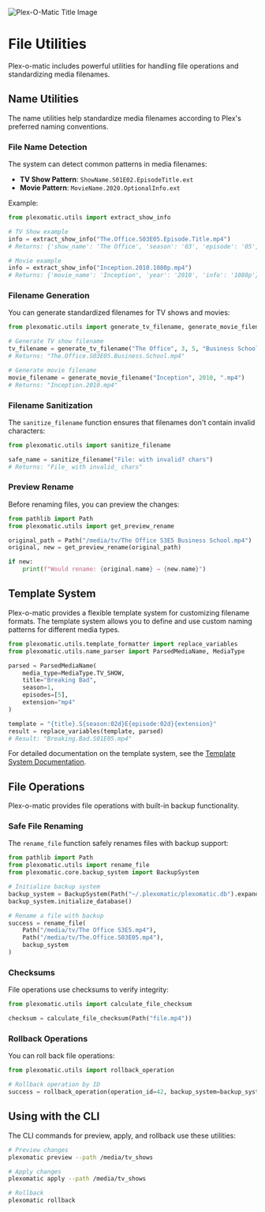 ![Plex-O-Matic Title Image](../../public/Plex-O-Matic_README_Title_Image.webp)

# File Utilities

Plex-o-matic includes powerful utilities for handling file operations and standardizing media filenames.

## Name Utilities

The name utilities help standardize media filenames according to Plex's preferred naming conventions.

### File Name Detection

The system can detect common patterns in media filenames:

- **TV Show Pattern**: `ShowName.S01E02.EpisodeTitle.ext`
- **Movie Pattern**: `MovieName.2020.OptionalInfo.ext`

Example:

```python
from plexomatic.utils import extract_show_info

# TV Show example
info = extract_show_info("The.Office.S03E05.Episode.Title.mp4")
# Returns: {'show_name': 'The Office', 'season': '03', 'episode': '05', 'title': 'Episode.Title'}

# Movie example
info = extract_show_info("Inception.2010.1080p.mp4")
# Returns: {'movie_name': 'Inception', 'year': '2010', 'info': '1080p'}
```

### Filename Generation

You can generate standardized filenames for TV shows and movies:

```python
from plexomatic.utils import generate_tv_filename, generate_movie_filename

# Generate TV show filename
tv_filename = generate_tv_filename("The Office", 3, 5, "Business School", ".mp4")
# Returns: "The.Office.S03E05.Business.School.mp4"

# Generate movie filename
movie_filename = generate_movie_filename("Inception", 2010, ".mp4")
# Returns: "Inception.2010.mp4"
```

### Filename Sanitization

The `sanitize_filename` function ensures that filenames don't contain invalid characters:

```python
from plexomatic.utils import sanitize_filename

safe_name = sanitize_filename("File: with invalid? chars")
# Returns: "File_ with invalid_ chars"
```

### Preview Rename

Before renaming files, you can preview the changes:

```python
from pathlib import Path
from plexomatic.utils import get_preview_rename

original_path = Path("/media/tv/The Office S3E5 Business School.mp4")
original, new = get_preview_rename(original_path)

if new:
    print(f"Would rename: {original.name} → {new.name}")
```

## Template System

Plex-o-matic provides a flexible template system for customizing filename formats. The template system allows you to define and use custom naming patterns for different media types.

```python
from plexomatic.utils.template_formatter import replace_variables
from plexomatic.utils.name_parser import ParsedMediaName, MediaType

parsed = ParsedMediaName(
    media_type=MediaType.TV_SHOW,
    title="Breaking Bad",
    season=1,
    episodes=[5],
    extension="mp4"
)

template = "{title}.S{season:02d}E{episode:02d}{extension}"
result = replace_variables(template, parsed)
# Result: "Breaking.Bad.S01E05.mp4"
```

For detailed documentation on the template system, see the [Template System Documentation](template_system.md).

## File Operations

Plex-o-matic provides file operations with built-in backup functionality.

### Safe File Renaming

The `rename_file` function safely renames files with backup support:

```python
from pathlib import Path
from plexomatic.utils import rename_file
from plexomatic.core.backup_system import BackupSystem

# Initialize backup system
backup_system = BackupSystem(Path("~/.plexomatic/plexomatic.db").expanduser())
backup_system.initialize_database()

# Rename a file with backup
success = rename_file(
    Path("/media/tv/The Office S3E5.mp4"),
    Path("/media/tv/The.Office.S03E05.mp4"),
    backup_system
)
```

### Checksums

File operations use checksums to verify integrity:

```python
from plexomatic.utils import calculate_file_checksum

checksum = calculate_file_checksum(Path("file.mp4"))
```

### Rollback Operations

You can roll back file operations:

```python
from plexomatic.utils import rollback_operation

# Rollback operation by ID
success = rollback_operation(operation_id=42, backup_system=backup_system)
```

## Using with the CLI

The CLI commands for preview, apply, and rollback use these utilities:

```bash
# Preview changes
plexomatic preview --path /media/tv_shows

# Apply changes
plexomatic apply --path /media/tv_shows

# Rollback
plexomatic rollback
```

